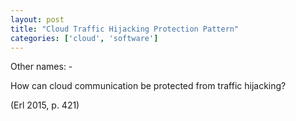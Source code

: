 ```yaml
---
layout: post
title: "Cloud Traffic Hijacking Protection Pattern"
categories: ['cloud', 'software']
---
```


Other names: -

How can cloud communication be protected from traffic hijacking?

(Erl 2015, p. 421)